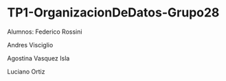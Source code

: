 # TP1-OrganizacionDeDatos-Grupo28

Alumnos:
 Federico Rossini
 
 Andres Visciglio
 
 Agostina Vasquez Isla
 
 Luciano Ortiz
